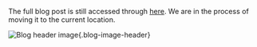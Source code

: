 The full blog post is still accessed through [here](https://www.oneonepsilon.com/single-post/2017/11/26/Recent-Editors-Picks). We are in the process of moving it to the current location.

![Blog header image](https://es-app.com/assets/2319us.png){.blog-image-header}